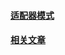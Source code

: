 #### [适配器模式](http://designpatternsphp.readthedocs.org/en/latest/Structural/Adapter/README.html)
#### [相关文章](http://angusty.com/2015/01/design-patterns-of-php.html#title24)